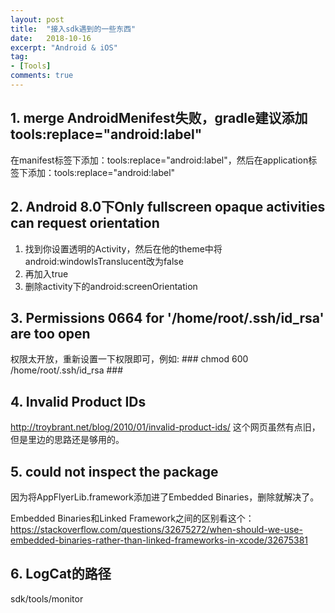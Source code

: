 ```yaml
---
layout: post
title:  "接入sdk遇到的一些东西"
date:   2018-10-16
excerpt: "Android & iOS"
tag:
- [Tools]
comments: true
---
```


## 1. merge AndroidMenifest失败，gradle建议添加tools:replace="android:label" ##  

在manifest标签下添加：tools:replace="android:label"，然后在application标签下添加：tools:replace="android:label"  

## 2. Android 8.0下Only fullscreen opaque activities can request orientation ##  

1. 找到你设置透明的Activity，然后在他的theme中将android:windowIsTranslucent改为false  
2. 再加入<item name="android:windowDisablePreview">true</item>  
3. 删除activity下的android:screenOrientation  

## 3. Permissions 0664 for '/home/root/.ssh/id_rsa' are too open ##  

权限太开放，重新设置一下权限即可，例如: ### chmod  600  /home/root/.ssh/id_rsa ###  

## 4. Invalid Product IDs ##  

http://troybrant.net/blog/2010/01/invalid-product-ids/ 这个网页虽然有点旧，但是里边的思路还是够用的。  

## 5. could not inspect the package ##  

因为将AppFlyerLib.framework添加进了Embedded Binaries，删除就解决了。  

Embedded Binaries和Linked Framework之间的区别看这个：https://stackoverflow.com/questions/32675272/when-should-we-use-embedded-binaries-rather-than-linked-frameworks-in-xcode/32675381  

## 6. LogCat的路径 ##  

sdk/tools/monitor  

